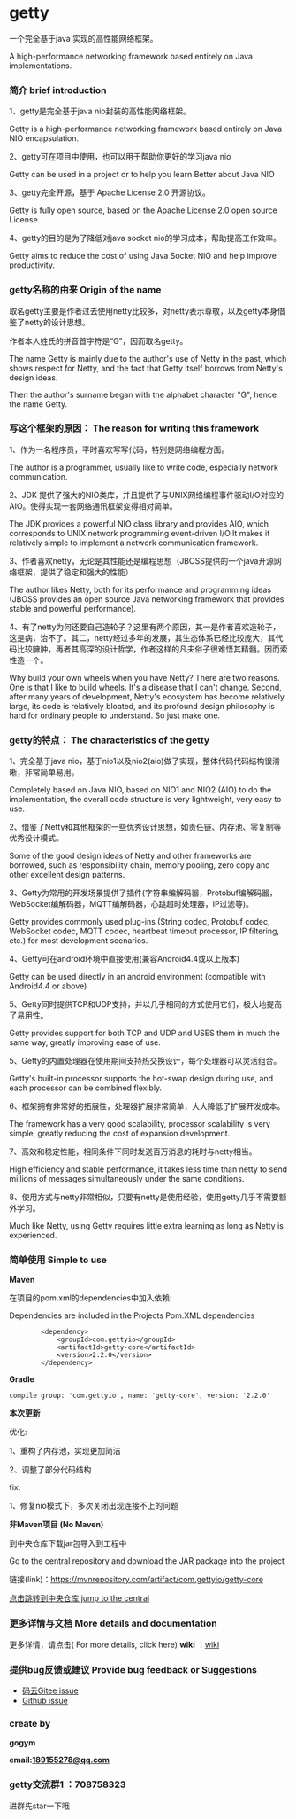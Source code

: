 # getty

一个完全基于java 实现的高性能网络框架。

A high-performance networking framework based entirely on Java implementations.

### 简介 brief introduction

1、getty是完全基于java nio封装的高性能网络框架。

Getty is a high-performance networking framework based entirely on Java NIO encapsulation.

2、getty可在项目中使用，也可以用于帮助你更好的学习java nio

Getty can be used in a project or to help you learn Better about Java NIO

3、getty完全开源，基于 Apache License 2.0 开源协议。

Getty is fully open source, based on the Apache License 2.0 open source License.

4、getty的目的是为了降低对java socket nio的学习成本，帮助提高工作效率。 

Getty aims to reduce the cost of using Java Socket NiO and help improve productivity.

### getty名称的由来 Origin of the name

取名getty主要是作者过去使用netty比较多，对netty表示尊敬，以及getty本身借鉴了netty的设计思想。

作者本人姓氏的拼音首字符是“G”，因而取名getty。

The name Getty is mainly due to the author's use of Netty in the past, which shows respect for Netty, and the fact that Getty itself borrows from Netty's design ideas.

Then the author's surname began with the alphabet character "G", hence the name Getty.

### 写这个框架的原因： The reason for writing this framework

1、作为一名程序员，平时喜欢写写代码，特别是网络编程方面。

The author is a programmer, usually like to write code, especially network communication.

2、JDK 提供了强大的NIO类库，并且提供了与UNIX网络编程事件驱动I/O对应的AIO。使得实现一套网络通讯框架变得相对简单。

The JDK provides a powerful NIO class library and provides AIO, which corresponds to UNIX network programming event-driven I/O.It makes it relatively simple to implement a network communication framework.

3、作者喜欢netty，无论是其性能还是编程思想（JBOSS提供的一个java开源网络框架，提供了稳定和强大的性能）

The author likes Netty, both for its performance and programming ideas (JBOSS provides an open source Java networking framework that provides stable and powerful performance).

4、有了netty为何还要自己造轮子？这里有两个原因，其一是作者喜欢造轮子，这是病，治不了。其二，netty经过多年的发展，其生态体系已经比较庞大，其代码比较臃肿，再者其高深的设计哲学，作者这样的凡夫俗子很难悟其精髓。因而索性造一个。

Why build your own wheels when you have Netty?
There are two reasons. One is that I like to build wheels. It's a disease that I can't change.
Second, after many years of development, Netty's ecosystem has become relatively large, its code is relatively bloated, and its profound design philosophy is hard for ordinary people to understand.
So just make one.

### getty的特点： The characteristics of the getty

1、完全基于java nio，基于nio1以及nio2(aio)做了实现，整体代码代码结构很清晰，非常简单易用。

Completely based on Java NIO, based on NIO1 and NIO2 (AIO) to do the implementation, the overall code structure is very lightweight, very easy to use.

2、借鉴了Netty和其他框架的一些优秀设计思想，如责任链、内存池、零复制等优秀设计模式。

Some of the good design ideas of Netty and other frameworks are borrowed, such as responsibility chain, memory pooling, zero copy and other excellent design patterns.

3、Getty为常用的开发场景提供了插件(字符串编解码器，Protobuf编解码器，WebSocket编解码器，MQTT编解码器，心跳超时处理器，IP过滤等)。

Getty provides commonly used plug-ins (String codec, Protobuf codec, WebSocket codec, MQTT codec, heartbeat timeout processor, IP filtering, etc.) for most development scenarios.

4、Getty可在android环境中直接使用(兼容Android4.4或以上版本)

Getty can be used directly in an android environment (compatible with Android4.4 or above)

5、Getty同时提供TCP和UDP支持，并以几乎相同的方式使用它们，极大地提高了易用性。

Getty provides support for both TCP and UDP and USES them in much the same way, greatly improving ease of use.

5、Getty的内置处理器在使用期间支持热交换设计，每个处理器可以灵活组合。

Getty's built-in processor supports the hot-swap design during use, and each processor can be combined flexibly.

6、框架拥有非常好的拓展性，处理器扩展非常简单，大大降低了扩展开发成本。

The framework has a very good scalability, processor scalability is very simple, greatly reducing the cost of expansion development.

7、高效和稳定性能，相同条件下同时发送百万消息的耗时与netty相当。

High efficiency and stable performance, it takes less time than netty to send millions of messages simultaneously under the same conditions.

8、使用方式与netty非常相似，只要有netty是使用经验，使用getty几乎不需要额外学习。

Much like Netty, using Getty requires little extra learning as long as Netty is experienced.

 ### 简单使用 Simple to use

 **Maven** 

在项目的pom.xml的dependencies中加入依赖:

Dependencies are included in the Projects Pom.XML dependencies


```
        <dependency>
            <groupId>com.gettyio</groupId>
            <artifactId>getty-core</artifactId>
            <version>2.2.0</version>
        </dependency>
```

 **Gradle** 


```
compile group: 'com.gettyio', name: 'getty-core', version: '2.2.0'
```


**本次更新**


优化:

1、重构了内存池，实现更加简洁

2、调整了部分代码结构

fix:

1、修复nio模式下，多次关闭出现连接不上的问题


 **非Maven项目 (No Maven)** 

到中央仓库下载jar包导入到工程中

Go to the central repository and download the JAR package into the project

链接(link)：https://mvnrepository.com/artifact/com.gettyio/getty-core 

[点击跳转到中央仓库 jump to the central](https://mvnrepository.com/artifact/com.gettyio/getty-core)

 
### 更多详情与文档 More details and documentation

更多详情，请点击( For more details, click here)  **wiki** ：[wiki](https://gitee.com/kokjuis/getty/wikis/pages)

### 提供bug反馈或建议 Provide bug feedback or Suggestions

- [码云Gitee issue](https://gitee.com/kokjuis/getty/issues)
- [Github issue](https://github.com/gogym/getty/issues)

### create by

 **gogym** 

 **email:189155278@qq.com** 
 
 ### getty交流群1 ：708758323       
 进群先star一下哦



